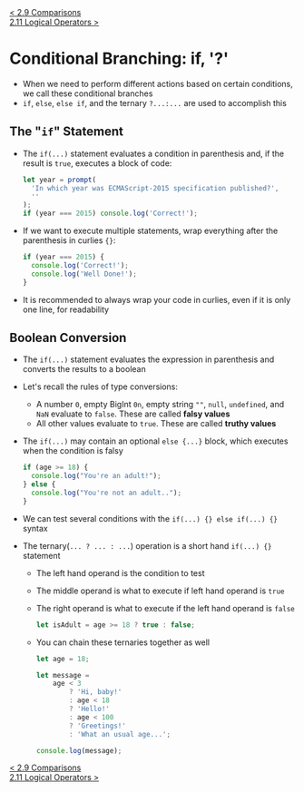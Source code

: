 <div>
    <a href="./2.9-comparisons.md">< 2.9 Comparisons</a>
</div>
<div>
    <a href="./2.11-logical-operators.md"> 2.11 Logical Operators ></a>
</div>

# **Conditional Branching: if, '?'**

- When we need to perform different actions based on certain conditions, we call these conditional branches
- `if`, `else`, `else if`, and the ternary `?...:...` are used to accomplish this

## **The "`if`" Statement**

- The `if(...)` statement evaluates a condition in parenthesis and, if the result is `true`, executes a block of code:
  ```javascript
  let year = prompt(
  	'In which year was ECMAScript-2015 specification published?',
  	''
  );
  if (year === 2015) console.log('Correct!');
  ```
- If we want to execute multiple statements, wrap everything after the parenthesis in curlies `{}`:
  ```javascript
  if (year === 2015) {
  	console.log('Correct!');
  	console.log('Well Done!');
  }
  ```
- It is recommended to always wrap your code in curlies, even if it is only one line, for readability

## **Boolean Conversion**

- The `if(...)` statement evaluates the expression in parenthesis and converts the results to a boolean
- Let's recall the rules of type conversions:
  - A number `0`, empty BigInt `0n`, empty string `""`, `null`, `undefined`, and `NaN` evaluate to `false`. These are called **falsy values**
  - All other values evaluate to `true`. These are called **truthy values**
- The `if(...)` may contain an optional `else {...}` block, which executes when the condition is falsy
  ```javascript
  if (age >= 18) {
  	console.log("You're an adult!");
  } else {
  	console.log("You're not an adult..");
  }
  ```
- We can test several conditions with the `if(...) {} else if(...) {}` syntax
- The ternary(`... ? ... : ...`) operation is a short hand `if(...) {}` statement

  - The left hand operand is the condition to test
  - The middle operand is what to execute if left hand operand is `true`
  - The right operand is what to execute if the left hand operand is `false`
    ```javascript
    let isAdult = age >= 18 ? true : false;
    ```
  - You can chain these ternaries together as well

    ```javascript
    let age = 18;

    let message =
    	age < 3
    		? 'Hi, baby!'
    		: age < 18
    		? 'Hello!'
    		: age < 100
    		? 'Greetings!'
    		: 'What an usual age...';

    console.log(message);
    ```

<div>
    <a href="./2.9-comparisons.md">< 2.9 Comparisons</a>
</div>
<div>
    <a href="./2.11-logical-operators.md"> 2.11 Logical Operators ></a>
</div>
